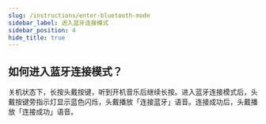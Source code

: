 ```yaml
---
slug: /instructions/enter-bluetooth-mode
sidebar_label: 进入蓝牙连接模式
sidebar_position: 4
hide_title: true
---
```


## 如何进入蓝牙连接模式？

关机状态下，长按头戴按键，听到开机音乐后继续长按。进入蓝牙连接模式后，头戴按键旁指示灯显示蓝色闪烁，头戴播放「连接蓝牙」语音。连接成功后，头戴播放「连接成功」语音。